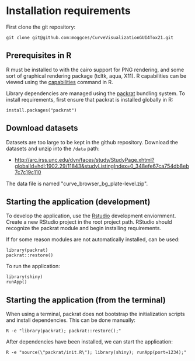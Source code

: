 # Installation requirements

First clone the git repository:

    git clone git@github.com:moggces/CurveVisualizationGUI4Tox21.git

## Prerequisites in R

R must be installed to with the cairo support for PNG rendering, and some sort of graphical rendering package (tcltk, aqua, X11). R capabilities can be viewed using the [capabilities](https://stat.ethz.ch/R-manual/R-devel/library/base/html/capabilities.html) command in R.

Library dependencies are managed using the [packrat](https://rstudio.github.io/packrat/) bundling system.  To install requirements, first ensure that packrat is installed globally in R:

    install.packages("packrat")

## Download datasets

Datasets are too large to be kept in the github repository. Download the datasets and unzip into the `/data` path:

- http://arc.irss.unc.edu/dvn/faces/study/StudyPage.xhtml?globalId=hdl:1902.29/11843&studyListingIndex=0_348efe67ca754db8eb7c7c19c110

The data file is named "curve_browser_bg_plate-level.zip".

## Starting the application (development)

To develop the application, use the [Rstudio](https://www.rstudio.com/) development enviornment. Create a new RStudio project in the root project path. RStudio should recognize the packrat module and begin installing requirements.

If for some reason modules are not automatically installed, can be used:

    library(packrat)
    packrat::restore()

To run the application:

    library(shiny)
    runApp()

## Starting the application (from the terminal)

When using a terminal, packrat does not bootstrap the initialization scripts and install dependencies. This can be done manually:

    R -e "library(packrat); packrat::restore();"

After dependencies have been installed, we can start the application:

    R -e "source(\"packrat/init.R\"); library(shiny); runApp(port=1234);"
